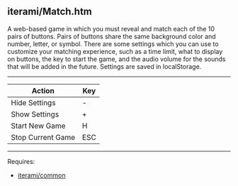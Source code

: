iterami/Match.htm
-----------------

A web-based game in which you must reveal and match each of the 10 pairs of buttons. Pairs of buttons share the same background color and number, letter, or symbol. There are some settings which you can use to customize your matching experience, such as a time limit, what to display on buttons, the key to start the game, and the audio volume for the sounds that will be added in the future. Settings are saved in localStorage.

---

Action            | Key
------------------|----
Hide Settings     | -
Show Settings     | +
Start New Game    | H
Stop Current Game | ESC

---

Requires:
* [iterami/common](https://github.com/iterami/common)
